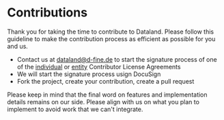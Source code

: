 # Contributions
Thank you for taking the time to contribute to Dataland. Please follow this guideline to make the contribution process as efficient as possible for you and us.
* Contact us at [dataland@d-fine.de](mailto:dataland@d-fine.de) to start the signature process of one of the [individual](individual-contributor-license-agreement.pdf) or [entity](entity-contributor-license-agreement.pdf) Contributor License Agreements
* We will start the signature process usign DocuSign
* Fork the project, create your contribution, create a pull request

Please keep in mind that the final word on features and implementation details remains on our side. Please align with us on what you plan to implement to avoid work that we can't integrate.  